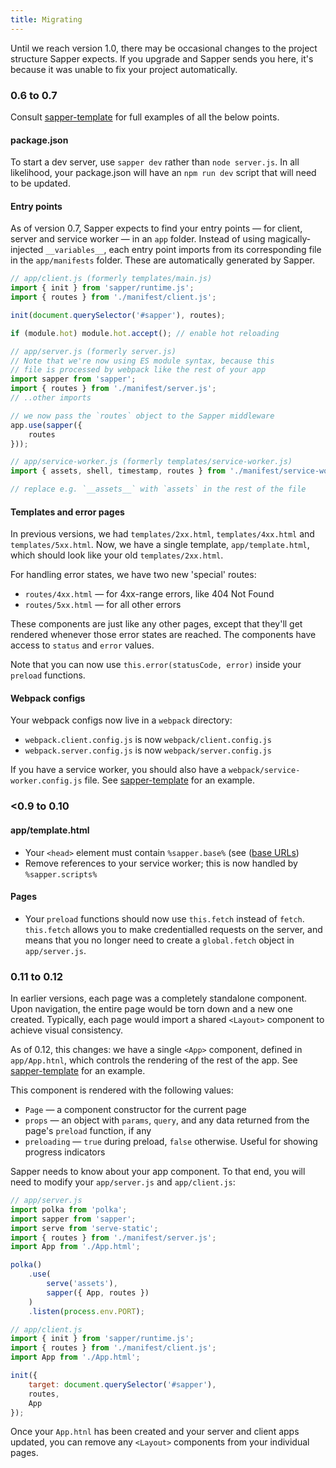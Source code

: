 ```yaml
---
title: Migrating
---
```


Until we reach version 1.0, there may be occasional changes to the project structure Sapper expects. If you upgrade and Sapper sends you here, it's because it was unable to fix your project automatically.


### 0.6 to 0.7

Consult [sapper-template](https://github.com/sveltejs/sapper-template) for full examples of all the below points.


#### package.json

To start a dev server, use `sapper dev` rather than `node server.js`. In all likelihood, your package.json will have an `npm run dev` script that will need to be updated.

#### Entry points

As of version 0.7, Sapper expects to find your entry points — for client, server and service worker — in an `app` folder. Instead of using magically-injected `__variables__`, each entry point imports from its corresponding file in the `app/manifests` folder. These are automatically generated by Sapper.

```js
// app/client.js (formerly templates/main.js)
import { init } from 'sapper/runtime.js';
import { routes } from './manifest/client.js';

init(document.querySelector('#sapper'), routes);

if (module.hot) module.hot.accept(); // enable hot reloading
```

```js
// app/server.js (formerly server.js)
// Note that we're now using ES module syntax, because this
// file is processed by webpack like the rest of your app
import sapper from 'sapper';
import { routes } from './manifest/server.js';
// ..other imports

// we now pass the `routes` object to the Sapper middleware
app.use(sapper({
	routes
}));
```

```js
// app/service-worker.js (formerly templates/service-worker.js)
import { assets, shell, timestamp, routes } from './manifest/service-worker.js';

// replace e.g. `__assets__` with `assets` in the rest of the file
```


#### Templates and error pages

In previous versions, we had `templates/2xx.html`, `templates/4xx.html` and `templates/5xx.html`. Now, we have a single template, `app/template.html`, which should look like your old `templates/2xx.html`.

For handling error states, we have two new 'special' routes:

* `routes/4xx.html` — for 4xx-range errors, like 404 Not Found
* `routes/5xx.html` — for all other errors

These components are just like any other pages, except that they'll get rendered whenever those error states are reached. The components have access to `status` and `error` values.

Note that you can now use `this.error(statusCode, error)` inside your `preload` functions.


#### Webpack configs

Your webpack configs now live in a `webpack` directory:

* `webpack.client.config.js` is now `webpack/client.config.js`
* `webpack.server.config.js` is now `webpack/server.config.js`

If you have a service worker, you should also have a `webpack/service-worker.config.js` file. See [sapper-template](https://github.com/sveltejs/sapper-template) for an example.


### <0.9 to 0.10

#### app/template.html

* Your `<head>` element must contain `%sapper.base%` (see ([base URLs](guide#base-urls))
* Remove references to your service worker; this is now handled by `%sapper.scripts%`

#### Pages

* Your `preload` functions should now use `this.fetch` instead of `fetch`. `this.fetch` allows you to make credentialled requests on the server, and means that you no longer need to create a `global.fetch` object in `app/server.js`.


### 0.11 to 0.12

In earlier versions, each page was a completely standalone component. Upon navigation, the entire page would be torn down and a new one created. Typically, each page would import a shared `<Layout>` component to achieve visual consistency.

As of 0.12, this changes: we have a single `<App>` component, defined in `app/App.htnl`, which controls the rendering of the rest of the app. See [sapper-template](https://github.com/sveltejs/sapper-template/blob/master/app/App.html) for an example.

This component is rendered with the following values:

* `Page` — a component constructor for the current page
* `props` — an object with `params`, `query`, and any data returned from the page's `preload` function, if any
* `preloading` — `true` during preload, `false` otherwise. Useful for showing progress indicators

Sapper needs to know about your app component. To that end, you will need to modify your `app/server.js` and `app/client.js`:

```js
// app/server.js
import polka from 'polka';
import sapper from 'sapper';
import serve from 'serve-static';
import { routes } from './manifest/server.js';
import App from './App.html';

polka()
	.use(
		serve('assets'),
		sapper({ App, routes })
	)
	.listen(process.env.PORT);
```

```js
// app/client.js
import { init } from 'sapper/runtime.js';
import { routes } from './manifest/client.js';
import App from './App.html';

init({
	target: document.querySelector('#sapper'),
	routes,
	App
});
```

Once your `App.htnl` has been created and your server and client apps updated, you can remove any `<Layout>` components from your individual pages.